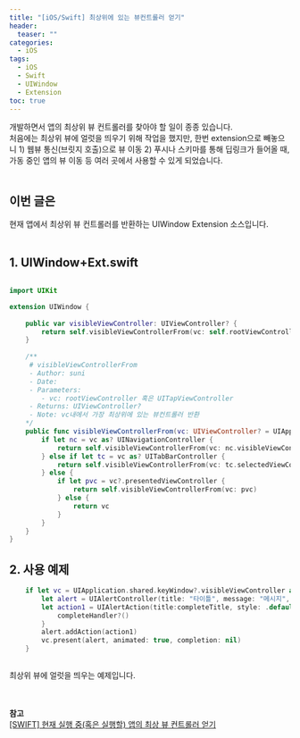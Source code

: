 ```yaml
---
title: "[iOS/Swift] 최상위에 있는 뷰컨트롤러 얻기"
header:
  teaser: ""
categories:
  - iOS
tags:
  - iOS
  - Swift
  - UIWindow
  - Extension
toc: true
---
```



개발하면서 앱의 최상위 뷰 컨트롤러를 찾아야 할 일이 종종 있습니다.<br>
처음에는 최상위 뷰에 얼럿을 띄우기 위해 작업을 했지만, 한번 extension으로 빼놓으니 1) 웹뷰 통신(브릿지 호출)으로 뷰 이동 2) 푸시나 스키마를 통해 딥링크가 들어올 때, 가동 중인 앱의 뷰 이동 등 여러 곳에서 사용할 수 있게 되었습니다. <br><br>


## 이번 글은 
현재 앱에서 최상위 뷰 컨트롤러를 반환하는 UIWindow Extension 소스입니다.
<br><br>


## 1. UIWindow+Ext.swift

```swift

import UIKit

extension UIWindow {
    
    public var visibleViewController: UIViewController? {
        return self.visibleViewControllerFrom(vc: self.rootViewController)
    }
    
    /**
     # visibleViewControllerFrom
     - Author: suni
     - Date: 
     - Parameters:
        - vc: rootViewController 혹은 UITapViewController
     - Returns: UIViewController?
     - Note: vc내에서 가장 최상위에 있는 뷰컨트롤러 반환
    */
    public func visibleViewControllerFrom(vc: UIViewController? = UIApplication.shared.keyWindow?.rootViewController) -> UIViewController? {
        if let nc = vc as? UINavigationController {
            return self.visibleViewControllerFrom(vc: nc.visibleViewController)
        } else if let tc = vc as? UITabBarController {
            return self.visibleViewControllerFrom(vc: tc.selectedViewController)
        } else {
            if let pvc = vc?.presentedViewController {
                return self.visibleViewControllerFrom(vc: pvc)
            } else {
                return vc
            }
        }
    }
}

```


## 2. 사용 예제

```swift
    if let vc = UIApplication.shared.keyWindow?.visibleViewController as? UIViewController {
        let alert = UIAlertController(title: "타이틀", message: "메시지", preferredStyle:UIAlertController.Style.alert)
        let action1 = UIAlertAction(title:completeTitle, style: .default) { action in
            completeHandler?()
        }
        alert.addAction(action1)
        vc.present(alert, animated: true, completion: nil)
    }
    
```
최상위 뷰에 얼럿을 띄우는 예제입니다.

<br><br>
**참고**<br>
[[SWIFT] 현재 실행 중(혹은 실행할) 앱의 최상 뷰 컨트롤러 얻기](https://g-y-e-o-m.tistory.com/93)
